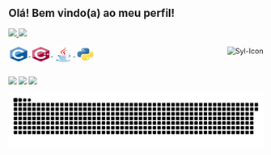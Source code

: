 ## Olá! Bem vindo(a) ao meu perfil!
 <div>
  <a href="https://github.com/sylvianeoliveira">
  <img height="150em" src="https://github-readme-stats.vercel.app/api?username=sylvianeoliveira&show_icons=true&theme=dracula&include_all_commits=true&count_private=true"/>
  <img height="150em" src="https://github-readme-stats.vercel.app/api/top-langs/?username=sylvianeoliveira&layout=compact&langs_count=7&theme=dracula"/>
</div>
<div style="display: inline_block"><br>
  <img align="center" alt="Syl-C" height="30" width="40" src="https://github.com/devicons/devicon/blob/master/icons/c/c-original.svg">
  <img align="center" alt="Syl-C++" height="30" width="40" src="https://github.com/devicons/devicon/blob/master/icons/cplusplus/cplusplus-original.svg">
  <img align="center" alt="Syl-Java" height="30" width="40" src="https://github.com/devicons/devicon/blob/master/icons/java/java-original.svg">
  <img align="center" alt="Syl-Python" height="30" width="40" src="https://github.com/devicons/devicon/blob/master/icons/python/python-original.svg">
  <img align="right" alt="Syl-Icon" src="https://i.picasion.com/pic91/d18e8d9b74f23d0b937509cbde40c12c.gif">
</div>
  
  ##
 
<div> 
  <a href="https://www.instagram.com/sylvi_oliveira/" target="_blank"><img src="https://img.shields.io/badge/-Instagram-%23E4405F?style=for-the-badge&logo=instagram&logoColor=white" target="_blank"></a>
  <a href = "mailto:sylvianesno@dcc.ufrj.br"><img src="https://img.shields.io/badge/-Gmail-%23333?style=for-the-badge&logo=gmail&logoColor=white" target="_blank"></a>
  <a href="https://www.linkedin.com/in/sylvianeoliveira" target="_blank"><img src="https://img.shields.io/badge/-LinkedIn-%230077B5?style=for-the-badge&logo=linkedin&logoColor=white" target="_blank"></a> 
 
  ![Snake animation](https://github.com/sylvianeoliveira/sylvianeoliveira/blob/output/github-contribution-grid-snake.svg)
 
</div>
